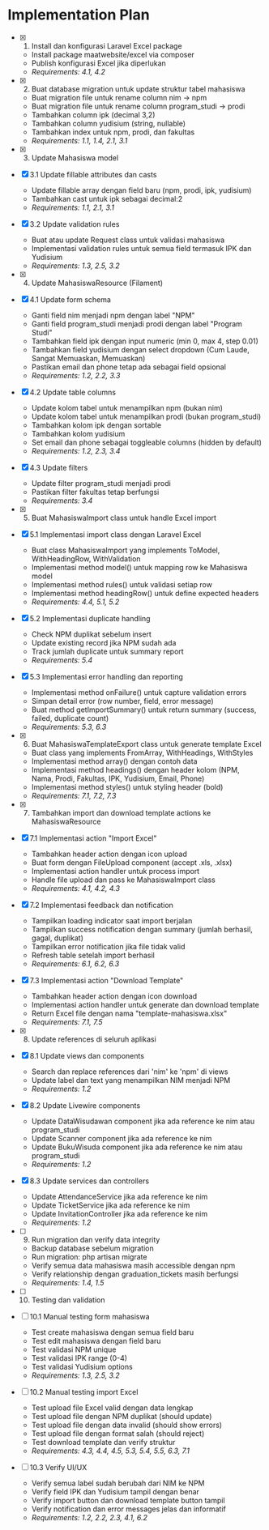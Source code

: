 # Implementation Plan

- [x] 1. Install dan konfigurasi Laravel Excel package
  - Install package maatwebsite/excel via composer
  - Publish konfigurasi Excel jika diperlukan
  - _Requirements: 4.1, 4.2_

- [x] 2. Buat database migration untuk update struktur tabel mahasiswa
  - Buat migration file untuk rename column nim → npm
  - Buat migration file untuk rename column program_studi → prodi
  - Tambahkan column ipk (decimal 3,2)
  - Tambahkan column yudisium (string, nullable)
  - Tambahkan index untuk npm, prodi, dan fakultas
  - _Requirements: 1.1, 1.4, 2.1, 3.1_

- [x] 3. Update Mahasiswa model
- [x] 3.1 Update fillable attributes dan casts
  - Update fillable array dengan field baru (npm, prodi, ipk, yudisium)
  - Tambahkan cast untuk ipk sebagai decimal:2
  - _Requirements: 1.1, 2.1, 3.1_

- [x] 3.2 Update validation rules
  - Buat atau update Request class untuk validasi mahasiswa
  - Implementasi validation rules untuk semua field termasuk IPK dan Yudisium
  - _Requirements: 1.3, 2.5, 3.2_

- [x] 4. Update MahasiswaResource (Filament)
- [x] 4.1 Update form schema
  - Ganti field nim menjadi npm dengan label "NPM"
  - Ganti field program_studi menjadi prodi dengan label "Program Studi"
  - Tambahkan field ipk dengan input numeric (min 0, max 4, step 0.01)
  - Tambahkan field yudisium dengan select dropdown (Cum Laude, Sangat Memuaskan, Memuaskan)
  - Pastikan email dan phone tetap ada sebagai field opsional
  - _Requirements: 1.2, 2.2, 3.3_

- [x] 4.2 Update table columns
  - Update kolom tabel untuk menampilkan npm (bukan nim)
  - Update kolom tabel untuk menampilkan prodi (bukan program_studi)
  - Tambahkan kolom ipk dengan sortable
  - Tambahkan kolom yudisium
  - Set email dan phone sebagai toggleable columns (hidden by default)
  - _Requirements: 1.2, 2.3, 3.4_

- [x] 4.3 Update filters
  - Update filter program_studi menjadi prodi
  - Pastikan filter fakultas tetap berfungsi
  - _Requirements: 3.4_

- [x] 5. Buat MahasiswaImport class untuk handle Excel import
- [x] 5.1 Implementasi import class dengan Laravel Excel
  - Buat class MahasiswaImport yang implements ToModel, WithHeadingRow, WithValidation
  - Implementasi method model() untuk mapping row ke Mahasiswa model
  - Implementasi method rules() untuk validasi setiap row
  - Implementasi method headingRow() untuk define expected headers
  - _Requirements: 4.4, 5.1, 5.2_

- [x] 5.2 Implementasi duplicate handling
  - Check NPM duplikat sebelum insert
  - Update existing record jika NPM sudah ada
  - Track jumlah duplicate untuk summary report
  - _Requirements: 5.4_

- [x] 5.3 Implementasi error handling dan reporting
  - Implementasi method onFailure() untuk capture validation errors
  - Simpan detail error (row number, field, error message)
  - Buat method getImportSummary() untuk return summary (success, failed, duplicate count)
  - _Requirements: 5.3, 6.3_

- [x] 6. Buat MahasiswaTemplateExport class untuk generate template Excel
  - Buat class yang implements FromArray, WithHeadings, WithStyles
  - Implementasi method array() dengan contoh data
  - Implementasi method headings() dengan header kolom (NPM, Nama, Prodi, Fakultas, IPK, Yudisium, Email, Phone)
  - Implementasi method styles() untuk styling header (bold)
  - _Requirements: 7.1, 7.2, 7.3_

- [x] 7. Tambahkan import dan download template actions ke MahasiswaResource
- [x] 7.1 Implementasi action "Import Excel"
  - Tambahkan header action dengan icon upload
  - Buat form dengan FileUpload component (accept .xls, .xlsx)
  - Implementasi action handler untuk process import
  - Handle file upload dan pass ke MahasiswaImport class
  - _Requirements: 4.1, 4.2, 4.3_

- [x] 7.2 Implementasi feedback dan notification
  - Tampilkan loading indicator saat import berjalan
  - Tampilkan success notification dengan summary (jumlah berhasil, gagal, duplikat)
  - Tampilkan error notification jika file tidak valid
  - Refresh table setelah import berhasil
  - _Requirements: 6.1, 6.2, 6.3_

- [x] 7.3 Implementasi action "Download Template"
  - Tambahkan header action dengan icon download
  - Implementasi action handler untuk generate dan download template
  - Return Excel file dengan nama "template-mahasiswa.xlsx"
  - _Requirements: 7.1, 7.5_

- [x] 8. Update references di seluruh aplikasi
- [x] 8.1 Update views dan components
  - Search dan replace references dari 'nim' ke 'npm' di views
  - Update label dan text yang menampilkan NIM menjadi NPM
  - _Requirements: 1.2_

- [x] 8.2 Update Livewire components
  - Update DataWisudawan component jika ada reference ke nim atau program_studi
  - Update Scanner component jika ada reference ke nim
  - Update BukuWisuda component jika ada reference ke nim atau program_studi
  - _Requirements: 1.2_

- [x] 8.3 Update services dan controllers
  - Update AttendanceService jika ada reference ke nim
  - Update TicketService jika ada reference ke nim
  - Update InvitationController jika ada reference ke nim
  - _Requirements: 1.2_

- [ ] 9. Run migration dan verify data integrity
  - Backup database sebelum migration
  - Run migration: php artisan migrate
  - Verify semua data mahasiswa masih accessible dengan npm
  - Verify relationship dengan graduation_tickets masih berfungsi
  - _Requirements: 1.4, 1.5_

- [ ] 10. Testing dan validation
- [ ] 10.1 Manual testing form mahasiswa
  - Test create mahasiswa dengan semua field baru
  - Test edit mahasiswa dengan field baru
  - Test validasi NPM unique
  - Test validasi IPK range (0-4)
  - Test validasi Yudisium options
  - _Requirements: 1.3, 2.5, 3.2_

- [ ] 10.2 Manual testing import Excel
  - Test upload file Excel valid dengan data lengkap
  - Test upload file dengan NPM duplikat (should update)
  - Test upload file dengan data invalid (should show errors)
  - Test upload file dengan format salah (should reject)
  - Test download template dan verify struktur
  - _Requirements: 4.3, 4.4, 4.5, 5.3, 5.4, 5.5, 6.3, 7.1_

- [ ] 10.3 Verify UI/UX
  - Verify semua label sudah berubah dari NIM ke NPM
  - Verify field IPK dan Yudisium tampil dengan benar
  - Verify import button dan download template button tampil
  - Verify notification dan error messages jelas dan informatif
  - _Requirements: 1.2, 2.2, 2.3, 4.1, 6.2_
